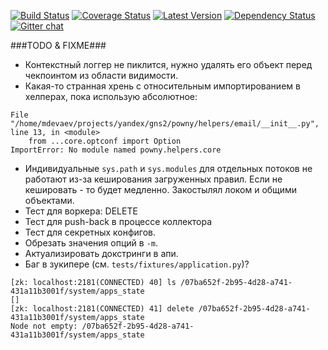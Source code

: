 [![Build Status](https://travis-ci.org/yandex-sysmon/gns2.svg?branch=master)](https://travis-ci.org/yandex-sysmon/gns2)
[![Coverage Status](https://coveralls.io/repos/yandex-sysmon/gns2/badge.png?branch=master)](https://coveralls.io/r/yandex-sysmon/gns2?branch=master)
[![Latest Version](https://pypip.in/v/gns2/badge.png)](https://pypi.python.org/pypi/gns2/)
[![Dependency Status](https://gemnasium.com/yandex-sysmon/gns2.svg)](https://gemnasium.com/yandex-sysmon/gns2)
[![Gitter chat](https://badges.gitter.im/yandex-sysmon/gns2.png)](https://gitter.im/yandex-sysmon/gns2)

###TODO & FIXME###
  * Контекстный логгер не пиклится, нужно удалять его объект перед чекпоинтом из области видимости.
  * Какая-то странная хрень с относительным импортированием в хелперах, пока использую абсолютное:
```
File "/home/mdevaev/projects/yandex/gns2/powny/helpers/email/__init__.py", line 13, in <module>
    from ...core.optconf import Option
ImportError: No module named powny.helpers.core
```
  * Индивидуальные `sys.path` и `sys.modules` для отдельных потоков не работают из-за кеширования загруженных правил. Если не кешировать - то будет медленно. Закостылял локом и общими объектами.
  * Тест для воркера: DELETE
  * Тест для push-back в процессе коллектора
  * Тест для секретных конфигов.
  * Обрезать значения опций в `-m`.
  * Актуализировать докстринги в апи.
  * Баг в зукипере (см. `tests/fixtures/application.py`)?
```
[zk: localhost:2181(CONNECTED) 40] ls /07ba652f-2b95-4d28-a741-431a11b3001f/system/apps_state
[]
[zk: localhost:2181(CONNECTED) 41] delete /07ba652f-2b95-4d28-a741-431a11b3001f/system/apps_state
Node not empty: /07ba652f-2b95-4d28-a741-431a11b3001f/system/apps_state
```
